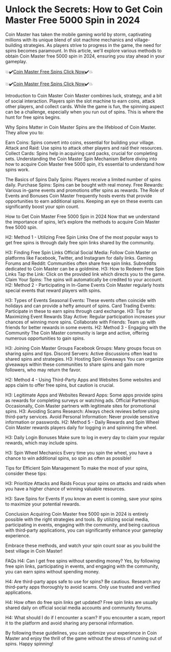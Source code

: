 # Unlock the Secrets: How to Get Coin Master Free 5000 Spin in 2024
Coin Master has taken the mobile gaming world by storm, captivating millions with its unique blend of slot machine mechanics and village-building strategies. As players strive to progress in the game, the need for spins becomes paramount. In this article, we'll explore various methods to obtain Coin Master free 5000 spin in 2024, ensuring you stay ahead in your gameplay.

💥✔️[Coin Master Free Spins Click Now](https://todaylink.site/Coinspins)✔️💥

💥✔️[Coin Master Free Spins Click Now](https://todaylink.site/Coinspins)✔️💥

Introduction to Coin Master
Coin Master combines luck, strategy, and a bit of social interaction. Players spin the slot machine to earn coins, attack other players, and collect cards. While the game is fun, the spinning aspect can be a challenge, especially when you run out of spins. This is where the hunt for free spins begins.

Why Spins Matter in Coin Master
Spins are the lifeblood of Coin Master. They allow you to:

Earn Coins: Spins convert into coins, essential for building your village.
Attack and Raid: Use spins to attack other players and raid their resources.
Collect Cards: Spins help in acquiring card packs, crucial for completing sets.
Understanding the Coin Master Spin Mechanism
Before diving into how to acquire Coin Master free 5000 spin, it’s essential to understand how spins work.

The Basics of Spins
Daily Spins: Players receive a limited number of spins daily.
Purchase Spins: Spins can be bought with real money.
Free Rewards: Various in-game events and promotions offer spins as rewards.
The Role of Events and Bonuses
Coin Master frequently hosts events that provide opportunities to earn additional spins. Keeping an eye on these events can significantly boost your spin count.

How to Get Coin Master Free 5000 Spin in 2024
Now that we understand the importance of spins, let’s explore the methods to acquire Coin Master free 5000 spin.

H2: Method 1 - Utilizing Free Spin Links
One of the most popular ways to get free spins is through daily free spin links shared by the community.

H3: Finding Free Spin Links
Official Social Media: Follow Coin Master on platforms like Facebook, Twitter, and Instagram for daily links.
Gaming Forums and Reddit: Communities often share free spin links. Subreddits dedicated to Coin Master can be a goldmine.
H3: How to Redeem Free Spin Links
Tap the Link: Click on the provided link which directs you to the game.
Claim Your Spins: The spins will automatically be credited to your account.
H2: Method 2 - Participating in In-Game Events
Coin Master regularly hosts special events that reward players with spins.

H3: Types of Events
Seasonal Events: These events often coincide with holidays and can provide a hefty amount of spins.
Card Trading Events: Participate in these to earn spins through card exchange.
H3: Tips for Maximizing Event Rewards
Stay Active: Regular participation increases your chances of winning more spins.
Collaborate with Friends: Team up with friends for better rewards in some events.
H2: Method 3 - Engaging with the Community
The Coin Master community is large and active, offering numerous opportunities to gain spins.

H3: Joining Coin Master Groups
Facebook Groups: Many groups focus on sharing spins and tips.
Discord Servers: Active discussions often lead to shared spins and strategies.
H3: Hosting Spin Giveaways
You can organize giveaways within these communities to share spins and gain more followers, who may return the favor.

H2: Method 4 - Using Third-Party Apps and Websites
Some websites and apps claim to offer free spins, but caution is crucial.

H3: Legitimate Apps and Websites
Reward Apps: Some apps provide spins as rewards for completing surveys or watching ads.
Official Partnerships: Occasionally, Coin Master partners with legitimate sites for promotional spins.
H3: Avoiding Scams
Research: Always check reviews before using third-party services.
Avoid Personal Information: Never provide sensitive information or passwords.
H2: Method 5 - Daily Rewards and Spin Wheel
Coin Master rewards players daily for logging in and spinning the wheel.

H3: Daily Login Bonuses
Make sure to log in every day to claim your regular rewards, which may include spins.

H3: Spin Wheel Mechanics
Every time you spin the wheel, you have a chance to win additional spins, so spin as often as possible!

Tips for Efficient Spin Management
To make the most of your spins, consider these tips:

H3: Prioritize Attacks and Raids
Focus your spins on attacks and raids when you have a higher chance of winning valuable resources.

H3: Save Spins for Events
If you know an event is coming, save your spins to maximize your potential rewards.

Conclusion
Acquiring Coin Master free 5000 spin in 2024 is entirely possible with the right strategies and tools. By utilizing social media, participating in events, engaging with the community, and being cautious with third-party applications, you can significantly enhance your gameplay experience.

Embrace these methods, and watch your spin count soar as you build the best village in Coin Master!

FAQs
H4: Can I get free spins without spending money?
Yes, by following free spin links, participating in events, and engaging with the community, you can earn spins without spending money.

H4: Are third-party apps safe to use for spins?
Be cautious. Research any third-party apps thoroughly to avoid scams. Only use trusted and verified applications.

H4: How often do free spin links get updated?
Free spin links are usually shared daily on official social media accounts and community forums.

H4: What should I do if I encounter a scam?
If you encounter a scam, report it to the platform and avoid sharing any personal information.

By following these guidelines, you can optimize your experience in Coin Master and enjoy the thrill of the game without the stress of running out of spins. Happy spinning!
